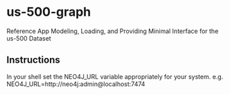 # us-500-graph
Reference App Modeling, Loading, and Providing Minimal Interface for the us-500 Dataset 

## Instructions
   In your shell set the NEO4J_URL variable appropriately for your system.
      e.g. NEO4J_URL=http://neo4j:admin@localhost:7474